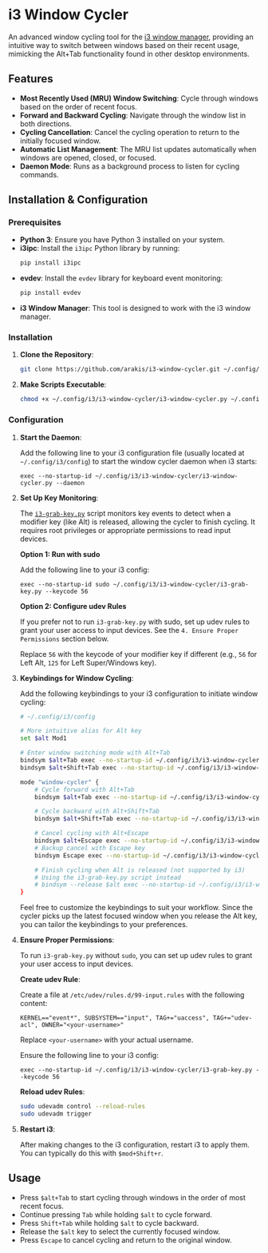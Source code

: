 # i3 Window Cycler

An advanced window cycling tool for the [i3 window manager](https://i3wm.org/), providing an intuitive way to switch between windows based on their recent usage, mimicking the Alt+Tab functionality found in other desktop environments.

## Features

- **Most Recently Used (MRU) Window Switching**: Cycle through windows based on the order of recent focus.
- **Forward and Backward Cycling**: Navigate through the window list in both directions.
- **Cycling Cancellation**: Cancel the cycling operation to return to the initially focused window.
- **Automatic List Management**: The MRU list updates automatically when windows are opened, closed, or focused.
- **Daemon Mode**: Runs as a background process to listen for cycling commands.

## Installation & Configuration

### Prerequisites

- **Python 3**: Ensure you have Python 3 installed on your system.
- **i3ipc**: Install the `i3ipc` Python library by running:
  ```bash
  pip install i3ipc
  ```
- **evdev**: Install the `evdev` library for keyboard event monitoring:
  ```bash
  pip install evdev
  ```
- **i3 Window Manager**: This tool is designed to work with the i3 window manager.

### Installation

1. **Clone the Repository**:
   ```bash
   git clone https://github.com/arakis/i3-window-cycler.git ~/.config/i3/i3-window-cycler
   ```
2. **Make Scripts Executable**:
   ```bash
   chmod +x ~/.config/i3/i3-window-cycler/i3-window-cycler.py ~/.config/i3/i3-window-cycler/i3-grab-key.py
   ```

### Configuration

1. **Start the Daemon**:

   Add the following line to your i3 configuration file (usually located at `~/.config/i3/config`) to start the window cycler daemon when i3 starts:

   ```
   exec --no-startup-id ~/.config/i3/i3-window-cycler/i3-window-cycler.py --daemon
   ```

2. **Set Up Key Monitoring**:

   The [`i3-grab-key.py`](i3-grab-key.py) script monitors key events to detect when a modifier key (like Alt) is released, allowing the cycler to finish cycling. It requires root privileges or appropriate permissions to read input devices.

   **Option 1: Run with sudo**

   Add the following line to your i3 config:

   ```
   exec --no-startup-id sudo ~/.config/i3/i3-window-cycler/i3-grab-key.py --keycode 56
   ```

   **Option 2: Configure udev Rules**

   If you prefer not to run `i3-grab-key.py` with sudo, set up udev rules to grant your user access to input devices. See the `4. Ensure Proper Permissions` section below.

   Replace `56` with the keycode of your modifier key if different (e.g., `56` for Left Alt, `125` for Left Super/Windows key).

3. **Keybindings for Window Cycling**:

   Add the following keybindings to your i3 configuration to initiate window cycling:

   ```bash
   # ~/.config/i3/config

   # More intuitive alias for Alt key
   set $alt Mod1

   # Enter window switching mode with Alt+Tab
   bindsym $alt+Tab exec --no-startup-id ~/.config/i3/i3-window-cycler/i3-window-cycler.py --command next; mode "window-cycler"
   bindsym $alt+Shift+Tab exec --no-startup-id ~/.config/i3/i3-window-cycler/i3-window-cycler.py --command prev; mode "window-cycler"

   mode "window-cycler" {
       # Cycle forward with Alt+Tab
       bindsym $alt+Tab exec --no-startup-id ~/.config/i3/i3-window-cycler/i3-window-cycler.py --command next

       # Cycle backward with Alt+Shift+Tab
       bindsym $alt+Shift+Tab exec --no-startup-id ~/.config/i3/i3-window-cycler/i3-window-cycler.py --command prev

       # Cancel cycling with Alt+Escape
       bindsym $alt+Escape exec --no-startup-id ~/.config/i3/i3-window-cycler/i3-window-cycler.py --command cancel; mode "default"
       # Backup cancel with Escape key
       bindsym Escape exec --no-startup-id ~/.config/i3/i3-window-cycler/i3-window-cycler.py --command cancel; mode "default"

       # Finish cycling when Alt is released (not supported by i3)
       # Using the i3-grab-key.py script instead
       # bindsym --release $alt exec --no-startup-id ~/.config/i3/i3-window-cycler/i3-window-cycler.py --command finish; mode "default"
   }
   ```

   Feel free to customize the keybindings to suit your workflow. Since the cycler picks up the latest focused window when you release the Alt key, you can tailor the keybindings to your preferences.

4. **Ensure Proper Permissions**:

   To run `i3-grab-key.py` without `sudo`, you can set up udev rules to grant your user access to input devices.

   **Create udev Rule**:

   Create a file at `/etc/udev/rules.d/99-input.rules` with the following content:

   ```
   KERNEL=="event*", SUBSYSTEM=="input", TAG+="uaccess", TAG+="udev-acl", OWNER="<your-username>"
   ```

   Replace `<your-username>` with your actual username.

   Ensure the following line to your i3 config:

   ```
   exec --no-startup-id ~/.config/i3/i3-window-cycler/i3-grab-key.py --keycode 56
   ```

   **Reload udev Rules**:

   ```bash
   sudo udevadm control --reload-rules
   sudo udevadm trigger
   ```

5. **Restart i3**:

   After making changes to the i3 configuration, restart i3 to apply them. You can typically do this with `$mod+Shift+r`.

## Usage

- Press `$alt+Tab` to start cycling through windows in the order of most recent focus.
- Continue pressing `Tab` while holding `$alt` to cycle forward.
- Press `Shift+Tab` while holding `$alt` to cycle backward.
- Release the `$alt` key to select the currently focused window.
- Press `Escape` to cancel cycling and return to the original window.

